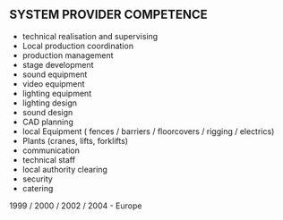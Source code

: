 ## SYSTEM PROVIDER COMPETENCE

+ technical realisation and supervising
+ Local production coordination
+ production management
+ stage development
+ sound equipment
+ video equipment	
+ lighting equipment
+ lighting design
+ sound design
+ CAD planning 
+ local Equipment ( fences /  barriers / floorcovers / rigging / electrics) 
+ Plants (cranes, lifts, forklifts)
+ communication
+ technical staff
+ local authority clearing
+ security
+ catering

1999 / 2000 / 2002 / 2004 - Europe